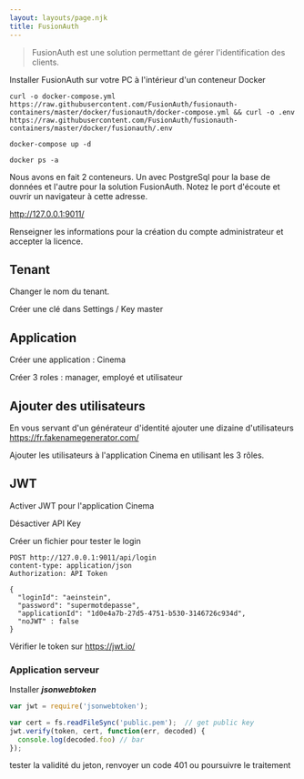 ```yaml
---
layout: layouts/page.njk
title: FusionAuth
---
```


> FusionAuth est une solution permettant de gérer l'identification des clients.


Installer FusionAuth sur votre PC à l'intérieur d'un conteneur Docker

```shell-session
curl -o docker-compose.yml https://raw.githubusercontent.com/FusionAuth/fusionauth-containers/master/docker/fusionauth/docker-compose.yml && curl -o .env https://raw.githubusercontent.com/FusionAuth/fusionauth-containers/master/docker/fusionauth/.env
```

```shell-session
docker-compose up -d
```

```shell-session
docker ps -a
```

Nous avons en fait 2 conteneurs. Un avec PostgreSql pour la base de données et l'autre pour la solution FusionAuth.
Notez le port d'écoute et ouvrir un navigateur à cette adresse.

http://127.0.0.1:9011/

Renseigner les informations pour la création du compte administrateur et accepter la licence.

## Tenant

Changer le nom du tenant.

Créer une clé dans Settings / Key master

## Application

Créer une application : Cinema

Créer 3 roles : manager, employé et utilisateur

## Ajouter des utilisateurs

En vous servant d'un générateur d'identité ajouter une dizaine d'utilisateurs
https://fr.fakenamegenerator.com/

Ajouter les utilisateurs à l'application Cinema en utilisant les 3 rôles.

## JWT

Activer JWT pour l'application Cinema

Désactiver API Key

Créer un fichier pour tester le login

```http
POST http://127.0.0.1:9011/api/login
content-type: application/json
Authorization: API Token

{
  "loginId": "aeinstein",
  "password": "supermotdepasse",
  "applicationId": "1d0e4a7b-27d5-4751-b530-3146726c934d",
  "noJWT" : false
}
```

Vérifier le token sur https://jwt.io/

### Application serveur

Installer ***jsonwebtoken***

```javascript
var jwt = require('jsonwebtoken');
```

```javascript
var cert = fs.readFileSync('public.pem');  // get public key
jwt.verify(token, cert, function(err, decoded) {
  console.log(decoded.foo) // bar
});
```

tester la validité du jeton, renvoyer un code 401 ou poursuivre le traitement